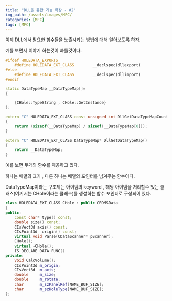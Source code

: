 ```yaml
---
title: "DLL을 통한 기능 확장 - #2"
img_path: /assets/images/MFC/
categories: [MFC]
tags: [MFC]
---
```


이제 DLL에서 필요한 함수들을 노출시키는 방법에 대해 알아보도록 하자.

예를 보면서 이야기 하는것이 빠를것이다.

```cpp 
#ifdef HOLEDATA_EXPORTS
    #define HOLEDATA_EXT_CLASS        __declspec(dllexport)
#else
    #define HOLEDATA_EXT_CLASS        __declspec(dllimport)
#endif

static DataTypeMap __DataTypeMap[]=
{

    {CHole::TypeString , CHole::GetInstance}
};

extern "C" HOLEDATA_EXT_CLASS const unsigned int DllGetDataTypeMapCount()
{
    return (sizeof(__DataTypeMap) / sizeof(__DataTypeMap[0]));
}

extern "C" HOLEDATA_EXT_CLASS DataTypeMap* DllGetDataTypeMap()
{
    return __DataTypeMap;
}
``` 

예를 보면 두개의 함수를 제공하고 있다.

하나는 배열의 크기 , 다른 하나는 배열의 포인터를 넘겨주는 함수이다.

DataTypeMap이라는 구조체는 아이템의 keyword , 해당 아이템을 처리할수 있는 클래스(여기서는 CHole이라는 클래스)를 생성하는 함수 포인터로 구성되어 있다.

```cpp
class HOLEDATA_EXT_CLASS CHole : public CPDMSData 
{
public:
    const char* type() const;
    double size() const;
    CIsVect3d axis() const;
    CIsPoint3d  origin() const;
    virtual void Parse(CDataScanner* pScanner);
    CHole();
    virtual ~CHole();
    IS_DECLARE_DATA_FUNC()
private:
    void CalcVolume();
    CIsPoint3d m_origin;
    CIsVect3d  m_axis;
    double     m_size;
    double     m_rotate;
    char       m_szPanelRef[NAME_BUF_SIZE];
    char       m_szHoleType[NAME_BUF_SIZE];
};
```